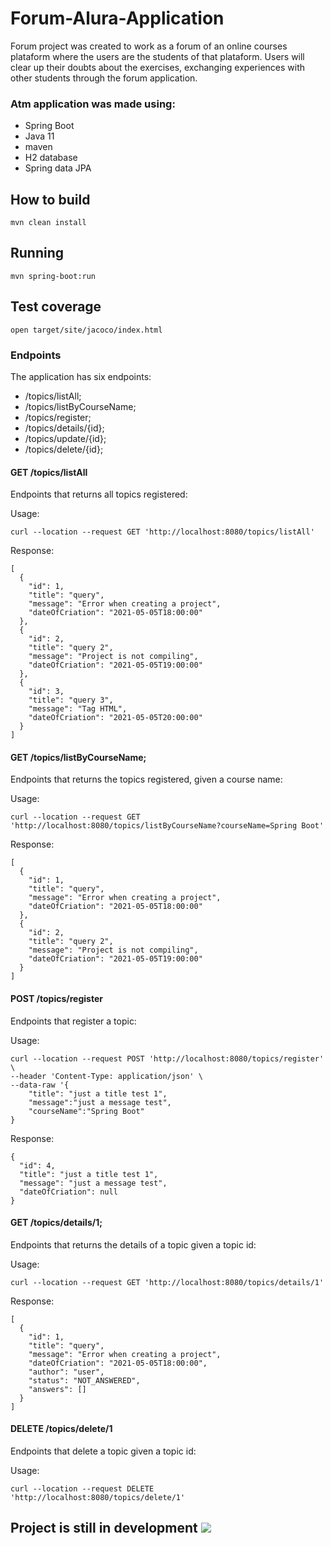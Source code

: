 # Forum-Alura-Application

Forum project was created to work as a forum of an online courses plataform where the users are the students of that plataform.
Users will clear up their doubts about the exercises, exchanging experiences with other students through the forum application.

### Atm application was made using:

* Spring Boot
* Java 11
* maven
* H2 database
* Spring data JPA

## How to build

`mvn clean install`

## Running

`mvn spring-boot:run`

## Test coverage

`open target/site/jacoco/index.html`


### Endpoints

The application has six endpoints:
* /topics/listAll;
* /topics/listByCourseName;
* /topics/register;
* /topics/details/{id};
* /topics/update/{id};
* /topics/delete/{id};


#### GET /topics/listAll

Endpoints that returns all topics registered:

Usage:

```
curl --location --request GET 'http://localhost:8080/topics/listAll'
```

Response:

```
[
  {
    "id": 1,
    "title": "query",
    "message": "Error when creating a project",
    "dateOfCriation": "2021-05-05T18:00:00"
  },
  {
    "id": 2,
    "title": "query 2",
    "message": "Project is not compiling",
    "dateOfCriation": "2021-05-05T19:00:00"
  },
  {
    "id": 3,
    "title": "query 3",
    "message": "Tag HTML",
    "dateOfCriation": "2021-05-05T20:00:00"
  }
]
```

#### GET /topics/listByCourseName;

Endpoints that returns the topics registered, given a course name:

Usage:

```
curl --location --request GET 'http://localhost:8080/topics/listByCourseName?courseName=Spring Boot'
```

Response:

```
[
  {
    "id": 1,
    "title": "query",
    "message": "Error when creating a project",
    "dateOfCriation": "2021-05-05T18:00:00"
  },
  {
    "id": 2,
    "title": "query 2",
    "message": "Project is not compiling",
    "dateOfCriation": "2021-05-05T19:00:00"
  }
]
```


#### POST /topics/register

Endpoints that register a topic:

Usage:

```
curl --location --request POST 'http://localhost:8080/topics/register' \
--header 'Content-Type: application/json' \
--data-raw '{
    "title": "just a title test 1",
    "message":"just a message test",
    "courseName":"Spring Boot"
}
```

Response:

```
{
  "id": 4,
  "title": "just a title test 1",
  "message": "just a message test",
  "dateOfCriation": null
}
```

#### GET /topics/details/1;

Endpoints that returns the details of a topic given a topic id:

Usage:

```
curl --location --request GET 'http://localhost:8080/topics/details/1'
```

Response:

```
[
  {
    "id": 1,
    "title": "query",
    "message": "Error when creating a project",
    "dateOfCriation": "2021-05-05T18:00:00",
    "author": "user",
    "status": "NOT_ANSWERED",
    "answers": []
  }
]
```

#### DELETE /topics/delete/1

Endpoints that delete a topic given a topic id:

Usage:

```
curl --location --request DELETE 'http://localhost:8080/topics/delete/1'
```

## Project is still in development <img src="https://img.icons8.com/emoji/48/000000/woman-construction-worker.png"/>